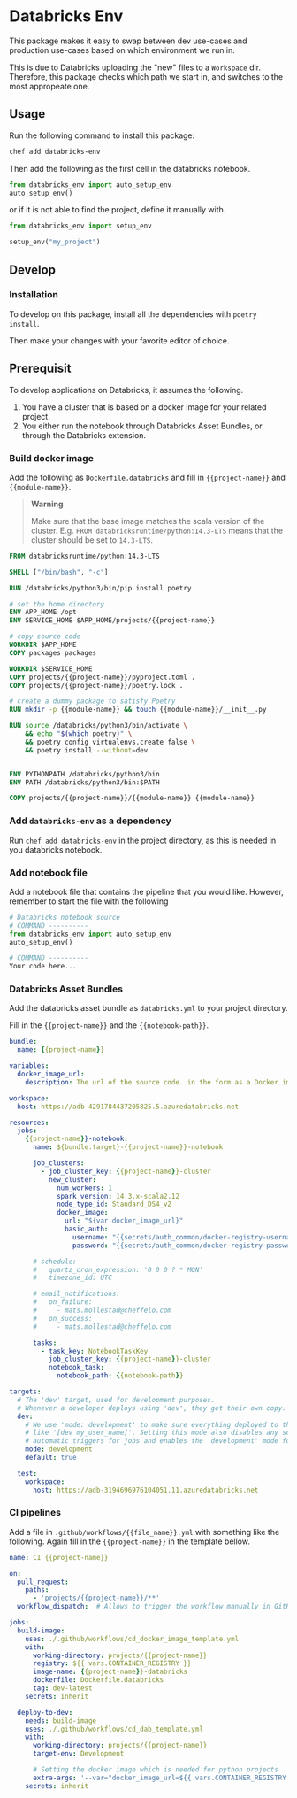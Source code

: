 # Databricks Env

This package makes it easy to swap between dev use-cases and production use-cases based on which environment we run in.

This is due to Databricks uploading the "new" files to a `Workspace` dir.
Therefore, this package checks which path we start in, and switches to the most appropeate one.

## Usage
Run the following command to install this package:

```bash
chef add databricks-env
```
Then add the following as the first cell in the databricks notebook.


```python
from databricks_env import auto_setup_env
auto_setup_env()
```

or if it is not able to find the project, define it manually with.

```python
from databricks_env import setup_env

setup_env("my_project")
```

## Develop

### Installation
To develop on this package, install all the dependencies with `poetry install`.

Then make your changes with your favorite editor of choice.

## Prerequisit

To develop applications on Databricks, it assumes the following.

1. You have a cluster that is based on a docker image for your related project.
2. You either run the notebook through Databricks Asset Bundles, or through the Databricks extension.

### Build docker image

Add the following as `Dockerfile.databricks` and fill in `{{project-name}}` and `{{module-name}}`.

> **Warning**
>
> Make sure that the base image matches the scala version of the cluster.
> E.g. `FROM databricksruntime/python:14.3-LTS` means that the cluster should be set to `14.3-LTS`.


```Dockerfile
FROM databricksruntime/python:14.3-LTS

SHELL ["/bin/bash", "-c"]

RUN /databricks/python3/bin/pip install poetry

# set the home directory
ENV APP_HOME /opt
ENV SERVICE_HOME $APP_HOME/projects/{{project-name}}

# copy source code
WORKDIR $APP_HOME
COPY packages packages

WORKDIR $SERVICE_HOME
COPY projects/{{project-name}}/pyproject.toml .
COPY projects/{{project-name}}/poetry.lock .

# create a dummy package to satisfy Poetry
RUN mkdir -p {{module-name}} && touch {{module-name}}/__init__.py

RUN source /databricks/python3/bin/activate \
	&& echo "$(which poetry)" \
	&& poetry config virtualenvs.create false \
	&& poetry install --without=dev


ENV PYTHONPATH /databricks/python3/bin
ENV PATH /databricks/python3/bin:$PATH

COPY projects/{{project-name}}/{{module-name}} {{module-name}}
```

### Add `databricks-env` as a dependency

Run `chef add databricks-env` in the project directory, as this is needed in you databricks notebook.

### Add notebook file

Add a notebook file that contains the pipeline that you would like.
However, remember to start the file with the following

```python
# Databricks notebook source
# COMMAND ----------
from databricks_env import auto_setup_env
auto_setup_env()

# COMMAND ----------
Your code here...
```

### Databricks Asset Bundles

Add the databricks asset bundle as `databricks.yml` to your project directory.

Fill in the `{{project-name}}` and the `{{notebook-path}}`.

```yaml
bundle:
  name: {{project-name}}

variables:
  docker_image_url:
    description: The url of the source code. in the form as a Docker image.

workspace:
  host: https://adb-4291784437205825.5.azuredatabricks.net

resources:
  jobs:
    {{project-name}}-notebook:
      name: ${bundle.target}-{{project-name}}-notebook

      job_clusters:
        - job_cluster_key: {{project-name}}-cluster
          new_cluster:
            num_workers: 1
            spark_version: 14.3.x-scala2.12
            node_type_id: Standard_DS4_v2
            docker_image:
              url: "${var.docker_image_url}"
              basic_auth:
                username: "{{secrets/auth_common/docker-registry-username}}"
                password: "{{secrets/auth_common/docker-registry-password}}"

      # schedule:
      #   quartz_cron_expression: '0 0 0 ? * MON'
      #   timezone_id: UTC

      # email_notifications:
      #   on_failure:
      #     - mats.mollestad@cheffelo.com
      #   on_success:
      #     - mats.mollestad@cheffelo.com

      tasks:
        - task_key: NotebookTaskKey
          job_cluster_key: {{project-name}}-cluster
          notebook_task:
            notebook_path: {{notebook-path}}

targets:
  # The 'dev' target, used for development purposes.
  # Whenever a developer deploys using 'dev', they get their own copy.
  dev:
    # We use 'mode: development' to make sure everything deployed to this target gets a prefix
    # like '[dev my_user_name]'. Setting this mode also disables any schedules and
    # automatic triggers for jobs and enables the 'development' mode for Delta Live Tables pipelines.
    mode: development
    default: true

  test:
    workspace:
      host: https://adb-3194696976104051.11.azuredatabricks.net
```


### CI pipelines

Add a file in `.github/workflows/{{file_name}}.yml` with something like the following.
Again fill in the `{{project-name}}` in the template bellow.

```yaml
name: CI {{project-name}}

on:
  pull_request:
    paths:
      - 'projects/{{project-name}}/**'
  workflow_dispatch:  # Allows to trigger the workflow manually in GitHub UI

jobs:
  build-image:
    uses: ./.github/workflows/cd_docker_image_template.yml
    with:
      working-directory: projects/{{project-name}}
      registry: ${{ vars.CONTAINER_REGISTRY }}
      image-name: {{project-name}}-databricks
      dockerfile: Dockerfile.databricks
      tag: dev-latest
    secrets: inherit

  deploy-to-dev:
    needs: build-image
    uses: ./.github/workflows/cd_dab_template.yml
    with:
      working-directory: projects/{{project-name}}
      target-env: Development

      # Setting the docker image which is needed for python projects
      extra-args: '--var="docker_image_url=${{ vars.CONTAINER_REGISTRY }}/{{project-name}}-databricks:dev-latest"'
    secrets: inherit
```
